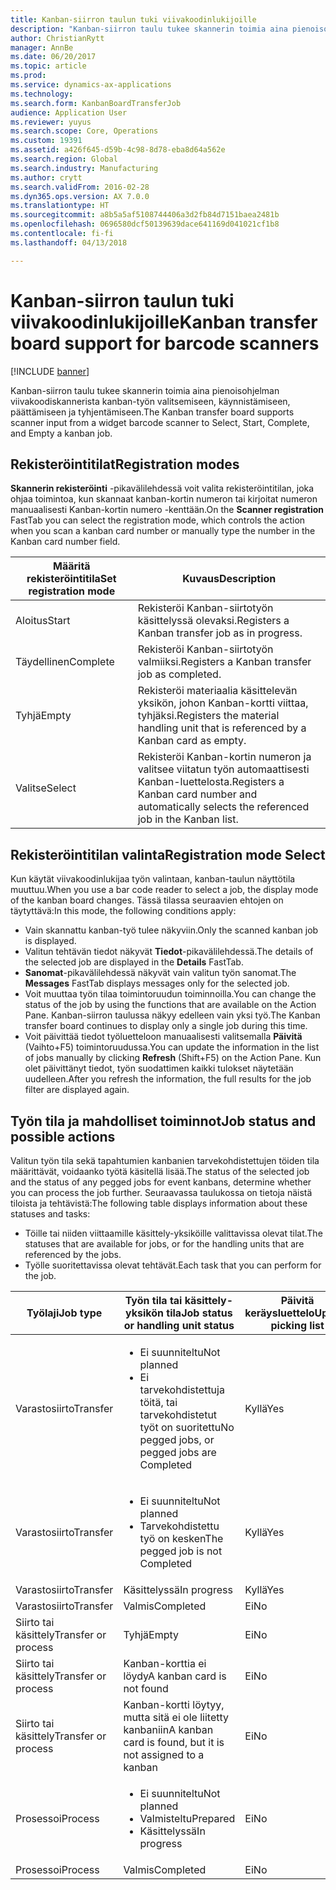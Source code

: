 ```yaml
---
title: Kanban-siirron taulun tuki viivakoodinlukijoille
description: "Kanban-siirron taulu tukee skannerin toimia aina pienoisohjelman viivakoodiskannerista kanban-työn valitsemiseen, käynnistämiseen, päättämiseen ja tyhjentämiseen."
author: ChristianRytt
manager: AnnBe
ms.date: 06/20/2017
ms.topic: article
ms.prod: 
ms.service: dynamics-ax-applications
ms.technology: 
ms.search.form: KanbanBoardTransferJob
audience: Application User
ms.reviewer: yuyus
ms.search.scope: Core, Operations
ms.custom: 19391
ms.assetid: a426f645-d59b-4c98-8d78-eba8d64a562e
ms.search.region: Global
ms.search.industry: Manufacturing
ms.author: crytt
ms.search.validFrom: 2016-02-28
ms.dyn365.ops.version: AX 7.0.0
ms.translationtype: HT
ms.sourcegitcommit: a8b5a5af5108744406a3d2fb84d7151baea2481b
ms.openlocfilehash: 0696580dcf50139639dace641169d041021cf1b8
ms.contentlocale: fi-fi
ms.lasthandoff: 04/13/2018

---
```


# <a name="kanban-transfer-board-support-for-barcode-scanners"></a><span data-ttu-id="a1731-103">Kanban-siirron taulun tuki viivakoodinlukijoille</span><span class="sxs-lookup"><span data-stu-id="a1731-103">Kanban transfer board support for barcode scanners</span></span>

[!INCLUDE [banner](../includes/banner.md)]

<span data-ttu-id="a1731-104">Kanban-siirron taulu tukee skannerin toimia aina pienoisohjelman viivakoodiskannerista kanban-työn valitsemiseen, käynnistämiseen, päättämiseen ja tyhjentämiseen.</span><span class="sxs-lookup"><span data-stu-id="a1731-104">The Kanban transfer board supports scanner input from a widget barcode scanner to Select, Start, Complete, and Empty a kanban job.</span></span>

<a name="registration-modes"></a><span data-ttu-id="a1731-105">Rekisteröintitilat</span><span class="sxs-lookup"><span data-stu-id="a1731-105">Registration modes</span></span>
------------------

<span data-ttu-id="a1731-106">**Skannerin rekisteröinti** -pikavälilehdessä voit valita rekisteröintitilan, joka ohjaa toimintoa, kun skannaat kanban-kortin numeron tai kirjoitat numeron manuaalisesti Kanban-kortin numero -kenttään.</span><span class="sxs-lookup"><span data-stu-id="a1731-106">On the **Scanner registration** FastTab you can select the registration mode, which controls the action when you scan a kanban card number or manually type the number in the Kanban card number field.</span></span>

| <span data-ttu-id="a1731-107">Määritä rekisteröintitila</span><span class="sxs-lookup"><span data-stu-id="a1731-107">Set registration mode</span></span> | <span data-ttu-id="a1731-108">Kuvaus</span><span class="sxs-lookup"><span data-stu-id="a1731-108">Description</span></span>                                                                                     |
|-----------------------|-------------------------------------------------------------------------------------------------|
| <span data-ttu-id="a1731-109">Aloitus</span><span class="sxs-lookup"><span data-stu-id="a1731-109">Start</span></span>                 | <span data-ttu-id="a1731-110">Rekisteröi Kanban-siirtotyön käsittelyssä olevaksi.</span><span class="sxs-lookup"><span data-stu-id="a1731-110">Registers a Kanban transfer job as in progress.</span></span>                                                 |
| <span data-ttu-id="a1731-111">Täydellinen</span><span class="sxs-lookup"><span data-stu-id="a1731-111">Complete</span></span>              | <span data-ttu-id="a1731-112">Rekisteröi Kanban-siirtotyön valmiiksi.</span><span class="sxs-lookup"><span data-stu-id="a1731-112">Registers a Kanban transfer job as completed.</span></span>                                                   |
| <span data-ttu-id="a1731-113">Tyhjä</span><span class="sxs-lookup"><span data-stu-id="a1731-113">Empty</span></span>                 | <span data-ttu-id="a1731-114">Rekisteröi materiaalia käsittelevän yksikön, johon Kanban-kortti viittaa, tyhjäksi.</span><span class="sxs-lookup"><span data-stu-id="a1731-114">Registers the material handling unit that is referenced by a Kanban card as empty.</span></span>              |
| <span data-ttu-id="a1731-115">Valitse</span><span class="sxs-lookup"><span data-stu-id="a1731-115">Select</span></span>                | <span data-ttu-id="a1731-116">Rekisteröi Kanban-kortin numeron ja valitsee viitatun työn automaattisesti Kanban-luettelosta.</span><span class="sxs-lookup"><span data-stu-id="a1731-116">Registers a Kanban card number and automatically selects the referenced job in the Kanban list.</span></span> |

 
<a name="registration-mode-select"></a><span data-ttu-id="a1731-117">Rekisteröintitilan valinta</span><span class="sxs-lookup"><span data-stu-id="a1731-117">Registration mode Select</span></span>
------------------------

<span data-ttu-id="a1731-118">Kun käytät viivakoodinlukijaa työn valintaan, kanban-taulun näyttötila muuttuu.</span><span class="sxs-lookup"><span data-stu-id="a1731-118">When you use a bar code reader to select a job, the display mode of the kanban board changes.</span></span> <span data-ttu-id="a1731-119">Tässä tilassa seuraavien ehtojen on täytyttävä:</span><span class="sxs-lookup"><span data-stu-id="a1731-119">In this mode, the following conditions apply:</span></span>

-   <span data-ttu-id="a1731-120">Vain skannattu kanban-työ tulee näkyviin.</span><span class="sxs-lookup"><span data-stu-id="a1731-120">Only the scanned kanban job is displayed.</span></span>
-   <span data-ttu-id="a1731-121">Valitun tehtävän tiedot näkyvät **Tiedot**-pikavälilehdessä.</span><span class="sxs-lookup"><span data-stu-id="a1731-121">The details of the selected job are displayed in the **Details** FastTab.</span></span>
-   <span data-ttu-id="a1731-122">**Sanomat**-pikavälilehdessä näkyvät vain valitun työn sanomat.</span><span class="sxs-lookup"><span data-stu-id="a1731-122">The **Messages** FastTab displays messages only for the selected job.</span></span>
-   <span data-ttu-id="a1731-123">Voit muuttaa työn tilaa toimintoruudun toiminnoilla.</span><span class="sxs-lookup"><span data-stu-id="a1731-123">You can change the status of the job by using the functions that are available on the Action Pane.</span></span> <span data-ttu-id="a1731-124">Kanban-siirron taulussa näkyy edelleen vain yksi työ.</span><span class="sxs-lookup"><span data-stu-id="a1731-124">The Kanban transfer board continues to display only a single job during this time.</span></span>
-   <span data-ttu-id="a1731-125">Voit päivittää tiedot työluetteloon manuaalisesti valitsemalla **Päivitä** (Vaihto+F5) toimintoruudussa.</span><span class="sxs-lookup"><span data-stu-id="a1731-125">You can update the information in the list of jobs manually by clicking **Refresh** (Shift+F5) on the Action Pane.</span></span> <span data-ttu-id="a1731-126">Kun olet päivittänyt tiedot, työn suodattimen kaikki tulokset näytetään uudelleen.</span><span class="sxs-lookup"><span data-stu-id="a1731-126">After you refresh the information, the full results for the job filter are displayed again.</span></span>

## <a name="job-status-and-possible-actions"></a><span data-ttu-id="a1731-127">Työn tila ja mahdolliset toiminnot</span><span class="sxs-lookup"><span data-stu-id="a1731-127">Job status and possible actions</span></span>
<span data-ttu-id="a1731-128">Valitun työn tila sekä tapahtumien kanbanien tarvekohdistettujen töiden tila määrittävät, voidaanko työtä käsitellä lisää.</span><span class="sxs-lookup"><span data-stu-id="a1731-128">The status of the selected job and the status of any pegged jobs for event kanbans, determine whether you can process the job further.</span></span> <span data-ttu-id="a1731-129">Seuraavassa taulukossa on tietoja näistä tiloista ja tehtävistä:</span><span class="sxs-lookup"><span data-stu-id="a1731-129">The following table displays information about these statuses and tasks:</span></span>
-   <span data-ttu-id="a1731-130">Töille tai niiden viittaamille käsittely-yksiköille valittavissa olevat tilat.</span><span class="sxs-lookup"><span data-stu-id="a1731-130">The statuses that are available for jobs, or for the handling units that are referenced by the jobs.</span></span>
-   <span data-ttu-id="a1731-131">Työlle suoritettavissa olevat tehtävät.</span><span class="sxs-lookup"><span data-stu-id="a1731-131">Each task that you can perform for the job.</span></span>

<table>
<colgroup>
<col width="12%" />
<col width="12%" />
<col width="12%" />
<col width="12%" />
<col width="12%" />
<col width="12%" />
<col width="12%" />
<col width="12%" />
</colgroup>
<thead>
<tr class="header">
<th><span data-ttu-id="a1731-132">Työlaji</span><span class="sxs-lookup"><span data-stu-id="a1731-132">Job type</span></span></th>
<th><span data-ttu-id="a1731-133">Työn tila tai käsittely-yksikön tila</span><span class="sxs-lookup"><span data-stu-id="a1731-133">Job status or handling unit status</span></span></th>
<th><span data-ttu-id="a1731-134">Päivitä keräysluettelo</span><span class="sxs-lookup"><span data-stu-id="a1731-134">Update picking list</span></span></th>
<th><span data-ttu-id="a1731-135">Aloitus</span><span class="sxs-lookup"><span data-stu-id="a1731-135">Start</span></span></th>
<th><span data-ttu-id="a1731-136">Päivitä rekisteröinti</span><span class="sxs-lookup"><span data-stu-id="a1731-136">Update registration</span></span></th>
<th><span data-ttu-id="a1731-137">Täydellinen</span><span class="sxs-lookup"><span data-stu-id="a1731-137">Complete</span></span></th>
<th><span data-ttu-id="a1731-138">Tyhjä</span><span class="sxs-lookup"><span data-stu-id="a1731-138">Empty</span></span></th>
<th><span data-ttu-id="a1731-139">Luo tapahtuma-kanbaneita</span><span class="sxs-lookup"><span data-stu-id="a1731-139">Create event kanbans</span></span></th>
</tr>
</thead>
<tbody>
<tr class="odd">
<td><span data-ttu-id="a1731-140">Varastosiirto</span><span class="sxs-lookup"><span data-stu-id="a1731-140">Transfer</span></span></td>
<td><ul>
<li><span data-ttu-id="a1731-141">Ei suunniteltu</span><span class="sxs-lookup"><span data-stu-id="a1731-141">Not planned</span></span></li>
<li><span data-ttu-id="a1731-142">Ei tarvekohdistettuja töitä, tai tarvekohdistetut työt on suoritettu</span><span class="sxs-lookup"><span data-stu-id="a1731-142">No pegged jobs, or pegged jobs are Completed</span></span></li>
</ul></td>
<td><span data-ttu-id="a1731-143">Kyllä</span><span class="sxs-lookup"><span data-stu-id="a1731-143">Yes</span></span></td>
<td><span data-ttu-id="a1731-144">Kyllä</span><span class="sxs-lookup"><span data-stu-id="a1731-144">Yes</span></span></td>
<td><span data-ttu-id="a1731-145">Kyllä</span><span class="sxs-lookup"><span data-stu-id="a1731-145">Yes</span></span></td>
<td><span data-ttu-id="a1731-146">Kyllä</span><span class="sxs-lookup"><span data-stu-id="a1731-146">Yes</span></span></td>
<td><span data-ttu-id="a1731-147">Ei</span><span class="sxs-lookup"><span data-stu-id="a1731-147">No</span></span></td>
<td><span data-ttu-id="a1731-148">Kyllä</span><span class="sxs-lookup"><span data-stu-id="a1731-148">Yes</span></span></td>
</tr>
<tr class="even">
<td><span data-ttu-id="a1731-149">Varastosiirto</span><span class="sxs-lookup"><span data-stu-id="a1731-149">Transfer</span></span></td>
<td><ul>
<li><span data-ttu-id="a1731-150">Ei suunniteltu</span><span class="sxs-lookup"><span data-stu-id="a1731-150">Not planned</span></span></li>
<li><span data-ttu-id="a1731-151">Tarvekohdistettu työ on kesken</span><span class="sxs-lookup"><span data-stu-id="a1731-151">The pegged job is not Completed</span></span></li>
</ul></td>
<td><span data-ttu-id="a1731-152">Kyllä</span><span class="sxs-lookup"><span data-stu-id="a1731-152">Yes</span></span></td>
<td><span data-ttu-id="a1731-153">Ei</span><span class="sxs-lookup"><span data-stu-id="a1731-153">No</span></span></td>
<td><span data-ttu-id="a1731-154">Kyllä</span><span class="sxs-lookup"><span data-stu-id="a1731-154">Yes</span></span></td>
<td><span data-ttu-id="a1731-155">Ei</span><span class="sxs-lookup"><span data-stu-id="a1731-155">No</span></span></td>
<td><span data-ttu-id="a1731-156">Ei</span><span class="sxs-lookup"><span data-stu-id="a1731-156">No</span></span></td>
<td><span data-ttu-id="a1731-157">Ei</span><span class="sxs-lookup"><span data-stu-id="a1731-157">No</span></span></td>
</tr>
<tr class="odd">
<td><span data-ttu-id="a1731-158">Varastosiirto</span><span class="sxs-lookup"><span data-stu-id="a1731-158">Transfer</span></span></td>
<td><span data-ttu-id="a1731-159">Käsittelyssä</span><span class="sxs-lookup"><span data-stu-id="a1731-159">In progress</span></span></td>
<td><span data-ttu-id="a1731-160">Kyllä</span><span class="sxs-lookup"><span data-stu-id="a1731-160">Yes</span></span></td>
<td><span data-ttu-id="a1731-161">Ei</span><span class="sxs-lookup"><span data-stu-id="a1731-161">No</span></span></td>
<td><span data-ttu-id="a1731-162">Kyllä</span><span class="sxs-lookup"><span data-stu-id="a1731-162">Yes</span></span></td>
<td><span data-ttu-id="a1731-163">Kyllä</span><span class="sxs-lookup"><span data-stu-id="a1731-163">Yes</span></span></td>
<td><span data-ttu-id="a1731-164">Ei</span><span class="sxs-lookup"><span data-stu-id="a1731-164">No</span></span></td>
<td><span data-ttu-id="a1731-165">Ei</span><span class="sxs-lookup"><span data-stu-id="a1731-165">No</span></span></td>
</tr>
<tr class="even">
<td><span data-ttu-id="a1731-166">Varastosiirto</span><span class="sxs-lookup"><span data-stu-id="a1731-166">Transfer</span></span></td>
<td><span data-ttu-id="a1731-167">Valmis</span><span class="sxs-lookup"><span data-stu-id="a1731-167">Completed</span></span></td>
<td><span data-ttu-id="a1731-168">Ei</span><span class="sxs-lookup"><span data-stu-id="a1731-168">No</span></span></td>
<td><span data-ttu-id="a1731-169">Ei</span><span class="sxs-lookup"><span data-stu-id="a1731-169">No</span></span></td>
<td><span data-ttu-id="a1731-170">Ei</span><span class="sxs-lookup"><span data-stu-id="a1731-170">No</span></span></td>
<td><span data-ttu-id="a1731-171">Ei</span><span class="sxs-lookup"><span data-stu-id="a1731-171">No</span></span></td>
<td><span data-ttu-id="a1731-172">Kyllä</span><span class="sxs-lookup"><span data-stu-id="a1731-172">Yes</span></span></td>
<td><span data-ttu-id="a1731-173">Ei</span><span class="sxs-lookup"><span data-stu-id="a1731-173">No</span></span></td>
</tr>
<tr class="odd">
<td><span data-ttu-id="a1731-174">Siirto tai käsittely</span><span class="sxs-lookup"><span data-stu-id="a1731-174">Transfer or process</span></span></td>
<td><span data-ttu-id="a1731-175">Tyhjä</span><span class="sxs-lookup"><span data-stu-id="a1731-175">Empty</span></span></td>
<td><span data-ttu-id="a1731-176">Ei</span><span class="sxs-lookup"><span data-stu-id="a1731-176">No</span></span></td>
<td><span data-ttu-id="a1731-177">Ei</span><span class="sxs-lookup"><span data-stu-id="a1731-177">No</span></span></td>
<td><span data-ttu-id="a1731-178">Ei</span><span class="sxs-lookup"><span data-stu-id="a1731-178">No</span></span></td>
<td><span data-ttu-id="a1731-179">Ei</span><span class="sxs-lookup"><span data-stu-id="a1731-179">No</span></span></td>
<td><span data-ttu-id="a1731-180">Ei</span><span class="sxs-lookup"><span data-stu-id="a1731-180">No</span></span></td>
<td><span data-ttu-id="a1731-181">Ei</span><span class="sxs-lookup"><span data-stu-id="a1731-181">No</span></span></td>
</tr>
<tr class="even">
<td><span data-ttu-id="a1731-182">Siirto tai käsittely</span><span class="sxs-lookup"><span data-stu-id="a1731-182">Transfer or process</span></span></td>
<td><span data-ttu-id="a1731-183">Kanban-korttia ei löydy</span><span class="sxs-lookup"><span data-stu-id="a1731-183">A kanban card is not found</span></span></td>
<td><span data-ttu-id="a1731-184">Ei</span><span class="sxs-lookup"><span data-stu-id="a1731-184">No</span></span></td>
<td><span data-ttu-id="a1731-185">Ei</span><span class="sxs-lookup"><span data-stu-id="a1731-185">No</span></span></td>
<td><span data-ttu-id="a1731-186">Ei</span><span class="sxs-lookup"><span data-stu-id="a1731-186">No</span></span></td>
<td><span data-ttu-id="a1731-187">Ei</span><span class="sxs-lookup"><span data-stu-id="a1731-187">No</span></span></td>
<td><span data-ttu-id="a1731-188">Ei</span><span class="sxs-lookup"><span data-stu-id="a1731-188">No</span></span></td>
<td><span data-ttu-id="a1731-189">Ei</span><span class="sxs-lookup"><span data-stu-id="a1731-189">No</span></span></td>
</tr>
<tr class="odd">
<td><span data-ttu-id="a1731-190">Siirto tai käsittely</span><span class="sxs-lookup"><span data-stu-id="a1731-190">Transfer or process</span></span></td>
<td><span data-ttu-id="a1731-191">Kanban-kortti löytyy, mutta sitä ei ole liitetty kanbaniin</span><span class="sxs-lookup"><span data-stu-id="a1731-191">A kanban card is found, but it is not assigned to a kanban</span></span></td>
<td><span data-ttu-id="a1731-192">Ei</span><span class="sxs-lookup"><span data-stu-id="a1731-192">No</span></span></td>
<td><span data-ttu-id="a1731-193">Ei</span><span class="sxs-lookup"><span data-stu-id="a1731-193">No</span></span></td>
<td><span data-ttu-id="a1731-194">Ei</span><span class="sxs-lookup"><span data-stu-id="a1731-194">No</span></span></td>
<td><span data-ttu-id="a1731-195">Ei</span><span class="sxs-lookup"><span data-stu-id="a1731-195">No</span></span></td>
<td><span data-ttu-id="a1731-196">Ei</span><span class="sxs-lookup"><span data-stu-id="a1731-196">No</span></span></td>
<td><span data-ttu-id="a1731-197">Ei</span><span class="sxs-lookup"><span data-stu-id="a1731-197">No</span></span></td>
</tr>
<tr class="even">
<td><span data-ttu-id="a1731-198">Prosessoi</span><span class="sxs-lookup"><span data-stu-id="a1731-198">Process</span></span></td>
<td><ul>
<li><span data-ttu-id="a1731-199">Ei suunniteltu</span><span class="sxs-lookup"><span data-stu-id="a1731-199">Not planned</span></span></li>
<li><span data-ttu-id="a1731-200">Valmisteltu</span><span class="sxs-lookup"><span data-stu-id="a1731-200">Prepared</span></span></li>
<li><span data-ttu-id="a1731-201">Käsittelyssä</span><span class="sxs-lookup"><span data-stu-id="a1731-201">In progress</span></span></li>
</ul></td>
<td><span data-ttu-id="a1731-202">Ei</span><span class="sxs-lookup"><span data-stu-id="a1731-202">No</span></span></td>
<td><span data-ttu-id="a1731-203">Ei</span><span class="sxs-lookup"><span data-stu-id="a1731-203">No</span></span></td>
<td><span data-ttu-id="a1731-204">Ei</span><span class="sxs-lookup"><span data-stu-id="a1731-204">No</span></span></td>
<td><span data-ttu-id="a1731-205">Ei</span><span class="sxs-lookup"><span data-stu-id="a1731-205">No</span></span></td>
<td><span data-ttu-id="a1731-206">Ei</span><span class="sxs-lookup"><span data-stu-id="a1731-206">No</span></span></td>
<td><span data-ttu-id="a1731-207">Ei</span><span class="sxs-lookup"><span data-stu-id="a1731-207">No</span></span></td>
</tr>
<tr class="odd">
<td><span data-ttu-id="a1731-208">Prosessoi</span><span class="sxs-lookup"><span data-stu-id="a1731-208">Process</span></span></td>
<td><span data-ttu-id="a1731-209">Valmis</span><span class="sxs-lookup"><span data-stu-id="a1731-209">Completed</span></span></td>
<td><span data-ttu-id="a1731-210">Ei</span><span class="sxs-lookup"><span data-stu-id="a1731-210">No</span></span></td>
<td><span data-ttu-id="a1731-211">Ei</span><span class="sxs-lookup"><span data-stu-id="a1731-211">No</span></span></td>
<td><span data-ttu-id="a1731-212">Ei</span><span class="sxs-lookup"><span data-stu-id="a1731-212">No</span></span></td>
<td><span data-ttu-id="a1731-213">Ei</span><span class="sxs-lookup"><span data-stu-id="a1731-213">No</span></span></td>
<td><span data-ttu-id="a1731-214">Ei</span><span class="sxs-lookup"><span data-stu-id="a1731-214">No</span></span></td>
<td><span data-ttu-id="a1731-215">Ei</span><span class="sxs-lookup"><span data-stu-id="a1731-215">No</span></span></td>
</tr>
</tbody>
</table>






